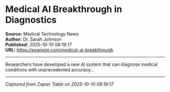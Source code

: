 # Medical AI Breakthrough in Diagnostics

**Source:** Medical Technology News  
**Author:** Dr. Sarah Johnson  
**Published:** 2025-10-10 08:19:17  
**URL:** https://example.com/medical-ai-breakthrough  

---

Researchers have developed a new AI system that can diagnose medical conditions with unprecedented accuracy...

---
*Captured from Zapier Table on 2025-10-10 08:19:17*
